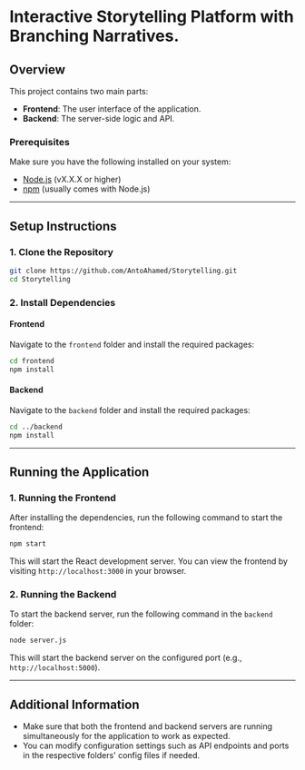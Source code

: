 # Interactive Storytelling Platform with Branching Narratives.

## Overview
This project contains two main parts:
- **Frontend**: The user interface of the application.
- **Backend**: The server-side logic and API.

### Prerequisites
Make sure you have the following installed on your system:
- [Node.js](https://nodejs.org/) (vX.X.X or higher)
- [npm](https://www.npmjs.com/) (usually comes with Node.js)

---

## Setup Instructions

### 1. Clone the Repository
```bash
git clone https://github.com/AntoAhamed/Storytelling.git
cd Storytelling
```

### 2. Install Dependencies

#### Frontend
Navigate to the `frontend` folder and install the required packages:

```bash
cd frontend
npm install
```

#### Backend
Navigate to the `backend` folder and install the required packages:

```bash
cd ../backend
npm install
```

---

## Running the Application

### 1. Running the Frontend
After installing the dependencies, run the following command to start the frontend:

```bash
npm start
```

This will start the React development server. You can view the frontend by visiting `http://localhost:3000` in your browser.

### 2. Running the Backend
To start the backend server, run the following command in the `backend` folder:

```bash
node server.js
```

This will start the backend server on the configured port (e.g., `http://localhost:5000`).

---

## Additional Information
- Make sure that both the frontend and backend servers are running simultaneously for the application to work as expected.
- You can modify configuration settings such as API endpoints and ports in the respective folders' config files if needed.